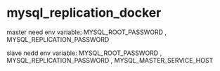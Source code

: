 # mysql_replication_docker
master need env variable: MYSQL_ROOT_PASSWORD , MYSQL_REPLICATION_PASSWORD


slave nedd env variable: MYSQL_ROOT_PASSWORD , MYSQL_REPLICATION_PASSWORD , MYSQL_MASTER_SERVICE_HOST
